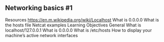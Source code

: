 ## Networking basics #1


Resources
https://en.m.wikipedia.org/wiki/Localhost
What is 0.0.0.0
What is the hosts file
Netcat examples
Learning Objectives
General
What is localhost/127.0.0.1
What is 0.0.0.0
What is /etc/hosts
How to display your machine’s active network interfaces
